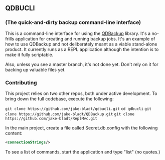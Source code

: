 ## QDBUCLI
### (The quick-and-dirty backup command-line interface)

This is a command-line interface for using the [QDBackup](https://github.com/jake-bladt/QDBackup) library. It's a no-frills application for creating and running backup jobs. It's an example of how to use QDBackup and not deliberately meant as a viable stand-alone product. It currently runs as a REPL application although the intention is to make it fully scriptable.

Also, unless you see a master branch, it's not done yet. Don't rely on it for backing up valuable files yet.

### Contributing
This project relies on two other repos, both under active development. To bring down the full codebase, execute the following:

`git clone https://github.com/jake-bladt/qdbucli.git`
`cd qdbucli`
`git clone https://github.com/jake-bladt/QDBackup.git`
`git clone https://github.com/jake-bladt/ReplMvc.git`

In the main project, create a file called Secret.db.config with the following content:
```xml
<connectionStrings/>
```

To see a list of commands, start the application and type "list" (no quotes.)
